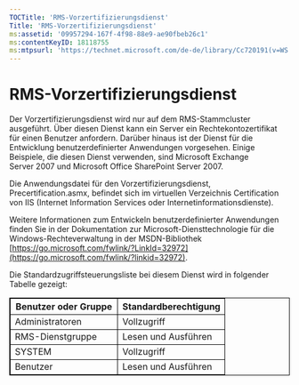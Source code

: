 ```yaml
---
TOCTitle: 'RMS-Vorzertifizierungsdienst'
Title: 'RMS-Vorzertifizierungsdienst'
ms:assetid: '09957294-167f-4f98-88e9-ae90fbeb26c1'
ms:contentKeyID: 18118755
ms:mtpsurl: 'https://technet.microsoft.com/de-de/library/Cc720191(v=WS.10)'
---
```


RMS-Vorzertifizierungsdienst
============================

Der Vorzertifizierungsdienst wird nur auf dem RMS-Stammcluster ausgeführt. Über diesen Dienst kann ein Server ein Rechtekontozertifikat für einen Benutzer anfordern. Darüber hinaus ist der Dienst für die Entwicklung benutzerdefinierter Anwendungen vorgesehen. Einige Beispiele, die diesen Dienst verwenden, sind Microsoft Exchange Server 2007 und Microsoft Office SharePoint Server 2007.

Die Anwendungsdatei für den Vorzertifizierungsdienst, Precertification.asmx, befindet sich im virtuellen Verzeichnis Certification von IIS (Internet Information Services oder Internetinformationsdienste).

Weitere Informationen zum Entwickeln benutzerdefinierter Anwendungen finden Sie in der Dokumentation zur Microsoft-Diensttechnologie für die Windows-Rechteverwaltung in der MSDN-Bibliothek [https://go.microsoft.com/fwlink/?LinkId=32972](https://go.microsoft.com/fwlink/?linkid=32972).

Die Standardzugriffsteuerungsliste bei diesem Dienst wird in folgender Tabelle gezeigt:

<p></p>
<table style="border:1px solid black;">
<colgroup>
<col width="50%" />
<col width="50%" />
</colgroup>
<thead>
<tr class="header">
<th style="border:1px solid black;" >Benutzer oder Gruppe</th>
<th style="border:1px solid black;" >Standardberechtigung</th>
</tr>
</thead>
<tbody>
<tr class="odd">
<td style="border:1px solid black;">Administratoren</td>
<td style="border:1px solid black;">Vollzugriff</td>
</tr>
<tr class="even">
<td style="border:1px solid black;">RMS-Dienstgruppe</td>
<td style="border:1px solid black;">Lesen und Ausführen</td>
</tr>
<tr class="odd">
<td style="border:1px solid black;">SYSTEM</td>
<td style="border:1px solid black;">Vollzugriff</td>
</tr>
<tr class="even">
<td style="border:1px solid black;">Benutzer</td>
<td style="border:1px solid black;">Lesen und Ausführen</td>
</tr>
</tbody>
</table>